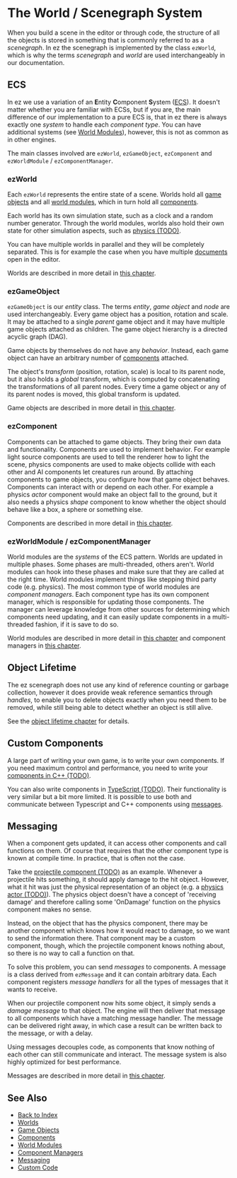 # The World / Scenegraph System

When you build a scene in the editor or through code, the structure of all the objects is stored in something that is commonly referred to as a *scenegraph*. In ez the scenegraph is implemented by the class `ezWorld`, which is why the terms *scenegraph* and *world* are used interchangeably in our documentation.

## ECS

In ez we use a variation of an **E**ntity **C**omponent **S**ystem ([ECS](https://en.wikipedia.org/wiki/Entity_component_system)). It doesn't matter whether you are familiar with ECSs, but if you are, the main difference of our implementation to a pure ECS is, that in ez there is always exactly one *system* to handle each *component type*. You can have additional systems (see [World Modules](world-modules.md)), however, this is not as common as in other engines.

The main classes involved are `ezWorld`, `ezGameObject`, `ezComponent` and `ezWorldModule` / `ezComponentManager`.

### ezWorld

Each `ezWorld` represents the entire state of a scene. Worlds hold all [game objects](game-objects.md) and all [world modules](world-modules.md), which in turn hold all [components](components.md).

Each world has its own simulation state, such as a clock and a random number generator. Through the world modules, worlds also hold their own state for other simulation aspects, such as [physics (TODO)](../../physics/physx-overview.md).

You can have multiple worlds in parallel and they will be completely separated. This is for example the case when you have multiple [documents](../../editor/editor-documents.md) open in the editor.

Worlds are described in more detail in [this chapter](worlds.md).

### ezGameObject

`ezGameObject` is our *entity* class. The terms *entity*, *game object* and *node* are used interchangeably. Every game object has a position, rotation and scale. It may be attached to a single *parent* game object and it may have multiple game objects attached as children. The game object hierarchy is a directed acyclic graph (DAG).

Game objects by themselves do not have any *behavior*. Instead, each game object can have an arbitrary number of [components](components.md) attached.

The object's *transform* (position, rotation, scale) is local to its parent node, but it also holds a *global* transform, which is computed by concatenating the transformations of all parent nodes. Every time a game object or any of its parent nodes is moved, this global transform is updated.

Game objects are described in more detail in [this chapter](game-objects.md).

### ezComponent

Components can be attached to game objects. They bring their own data and functionality. Components are used to implement behavior. For example light source components are used to tell the renderer how to light the scene, physics components are used to make objects collide with each other and AI components let creatures run around. By attaching components to game objects, you configure how that game object behaves. Components can interact with or depend on each other. For example a physics *actor* component would make an object fall to the ground, but it also needs a physics *shape* component to know whether the object should behave like a box, a sphere or something else.

Components are described in more detail in [this chapter](components.md).

### ezWorldModule / ezComponentManager

World modules are the *systems* of the ECS pattern. Worlds are updated in multiple phases. Some phases are multi-threaded, others aren't. World modules can hook into these phases and make sure that they are called at the right time. World modules implement things like stepping third party code (e.g. physics). The most common type of world modules are *component managers*. Each component type has its own component manager, which is responsible for updating those components. The manager can leverage knowledge from other sources for determining which components need updating, and it can easily update components in a multi-threaded fashion, if it is save to do so.

World modules are described in more detail in [this chapter](world-modules.md) and component managers in [this chapter](component-managers.md).

## Object Lifetime

The ez scenegraph does not use any kind of reference counting or garbage collection, however it does provide weak reference semantics through *handles*, to enable you to delete objects exactly when you need them to be removed, while still being able to detect whether an object is still alive.

See the [object lifetime chapter](object-lifetime.md) for details.

## Custom Components

A large part of writing your own game, is to write your own components. If you need maximum control and performance, you need to write your [components in C++ (TODO)](../../custom-code/cpp/custom-cpp-component.md).

You can also write components in [TypeScript (TODO)](../../custom-code/typescript/typescript-overview.md). Their functionality is very similar but a bit more limited. It is possible to use both and communicate between Typescript and C++ components using [messages](world-messaging.md).

## Messaging

When a component gets updated, it can access other components and call functions on them. Of course that requires that the other component type is known at compile time. In practice, that is often not the case.

Take the [projectile component (TODO)](../../gameplay/projectile-component.md) as an example. Whenever a projectile hits something, it should apply damage to the hit object. However, what it hit was just the physical representation of an object (e.g. a [physics actor (TODO)](../../physics/actors.md)). The physics object doesn't have a concept of 'receiving damage' and therefore calling some 'OnDamage' function on the physics component makes no sense.

Instead, on the object that has the physics component, there may be another component which knows how it would react to damage, so we want to send the information there. That component may be a custom component, though, which the projectile component knows nothing about, so there is no way to call a function on that.

To solve this problem, you can send *messages* to components. A message is a class derived from `ezMessage` and it can contain arbitrary data. Each component registers *message handlers* for all the types of messages that it wants to receive.

When our projectile component now hits some object, it simply sends a *damage message* to that object. The engine will then deliver that message to all components which have a matching message handler. The message can be delivered right away, in which case a result can be written back to the message, or with a delay.

Using messages decouples code, as components that know nothing of each other can still communicate and interact. The message system is also highly optimized for best performance.

Messages are described in more detail in [this chapter](world-messaging.md).

## See Also

* [Back to Index](../../index.md)
* [Worlds](worlds.md)
* [Game Objects](game-objects.md)
* [Components](components.md)
* [World Modules](world-modules.md)
* [Component Managers](component-managers.md)
* [Messaging](world-messaging.md)
* [Custom Code](../../custom-code/custom-code-overview.md)
